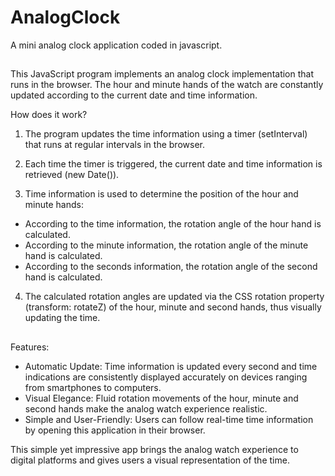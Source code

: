 # AnalogClock

A mini analog clock application coded in javascript.
##

This JavaScript program implements an analog clock implementation that runs in the browser. The hour and minute hands of the watch are constantly updated according to the current date and time information.

How does it work?

1. The program updates the time information using a timer (setInterval) that runs at regular intervals in the browser.

2. Each time the timer is triggered, the current date and time information is retrieved (new Date()).

3. Time information is used to determine the position of the hour and minute hands:
  - According to the time information, the rotation angle of the hour hand is calculated.
  - According to the minute information, the rotation angle of the minute hand is calculated.
  - According to the seconds information, the rotation angle of the second hand is calculated.

4. The calculated rotation angles are updated via the CSS rotation property (transform: rotateZ) of the hour, minute and second hands, thus visually updating the time.

##

Features:

  - Automatic Update: Time information is updated every second and time indications are consistently displayed accurately on devices ranging from smartphones to computers.
  - Visual Elegance: Fluid rotation movements of the hour, minute and second hands make the analog watch experience realistic.
  - Simple and User-Friendly: Users can follow real-time time information by opening this application in their browser.

This simple yet impressive app brings the analog watch experience to digital platforms and gives users a visual representation of the time.
